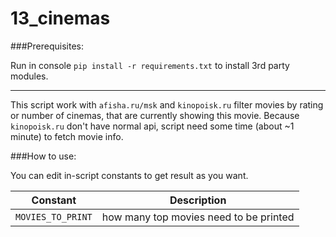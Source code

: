 # 13_cinemas

###Prerequisites:

Run in console `pip install -r requirements.txt` to install 3rd party modules.

---

This script work with `afisha.ru/msk` and `kinopoisk.ru` filter movies by rating or number of cinemas, that are currently showing this movie. 
Because `kinopoisk.ru` don't have normal api, script need some time (about ~1 minute) to fetch movie info. 

###How to use:

You can edit in-script constants to get result as you want.

| Constant | Description |
| --- | --- |
| `MOVIES_TO_PRINT` | how many top movies need to be printed|